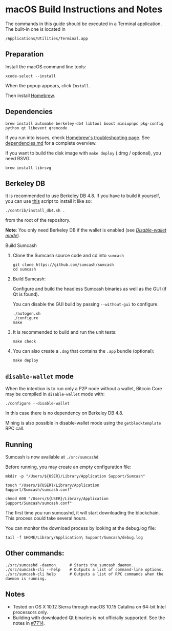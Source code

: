 # macOS Build Instructions and Notes

The commands in this guide should be executed in a Terminal application.
The built-in one is located in
```
/Applications/Utilities/Terminal.app
```

## Preparation
Install the macOS command line tools:

```shell
xcode-select --install
```

When the popup appears, click `Install`.

Then install [Homebrew](https://brew.sh).

## Dependencies
```shell
brew install automake berkeley-db4 libtool boost miniupnpc pkg-config python qt libevent qrencode
```

If you run into issues, check [Homebrew's troubleshooting page](https://docs.brew.sh/Troubleshooting).
See [dependencies.md](dependencies.md) for a complete overview.

If you want to build the disk image with `make deploy` (.dmg / optional), you need RSVG:
```shell
brew install librsvg
```

## Berkeley DB
It is recommended to use Berkeley DB 4.8. If you have to build it yourself,
you can use [this](/contrib/install_db4.sh) script to install it
like so:

```shell
./contrib/install_db4.sh .
```

from the root of the repository.

**Note**: You only need Berkeley DB if the wallet is enabled (see [*Disable-wallet mode*](/doc/build-osx.md#disable-wallet-mode)).

Build Sumcash

1. Clone the Sumcash source code and cd into `sumcash`
    ```shell
    git clone https://github.com/sumcash/sumcash
    cd sumcash
    ```

2.  Build Sumcash:

    Configure and build the headless Sumcash binaries as well as the GUI (if Qt is found).

    You can disable the GUI build by passing `--without-gui` to configure.
    ```shell
    ./autogen.sh
    ./configure
    make
    ```

3.  It is recommended to build and run the unit tests:
    ```shell
    make check
    ```

4.  You can also create a  `.dmg` that contains the `.app` bundle (optional):
    ```shell
    make deploy
    ```

## `disable-wallet` mode
When the intention is to run only a P2P node without a wallet, Bitcoin Core may be
compiled in `disable-wallet` mode with:
```shell
./configure --disable-wallet
```

In this case there is no dependency on Berkeley DB 4.8.

Mining is also possible in disable-wallet mode using the `getblocktemplate` RPC call.

## Running
Sumcash is now available at `./src/sumcashd`

Before running, you may create an empty configuration file:
```shell
mkdir -p "/Users/${USER}/Library/Application Support/Sumcash"

touch "/Users/${USER}/Library/Application Support/Sumcash/sumcash.conf"

chmod 600 "/Users/${USER}/Library/Application Support/Sumcash/sumcash.conf"
```

The first time you run sumcashd, it will start downloading the blockchain. This process could
take several hours.

You can monitor the download process by looking at the debug.log file:
```shell
tail -f $HOME/Library/Application\ Support/Sumcash/debug.log
```

## Other commands:
```shell
./src/sumcashd -daemon      # Starts the sumcash daemon.
./src/sumcash-cli --help    # Outputs a list of command-line options.
./src/sumcash-cli help      # Outputs a list of RPC commands when the daemon is running.
```

## Notes
* Tested on OS X 10.12 Sierra through macOS 10.15 Catalina on 64-bit Intel
processors only.
* Building with downloaded Qt binaries is not officially supported. See the notes in [#7714](https://github.com/bitcoin/bitcoin/issues/7714).
